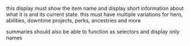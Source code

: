 this display must show the item name and display short information about what it is and its current state. this must have multiple variations for hero, abilities, downtime projects, perks, ancestries and more

summaries should also be able to function as selectors and display only names